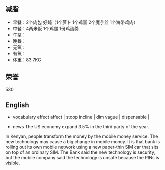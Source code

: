 ## 减脂 ##
* 早餐：2个肉包 好炖（1个萝卜 1个鸡蛋 2个魔芋丝 1个海带鸡肉）
* 中餐：4两米饭 1个鸡腿 1份鸡蛋羹 
* 午茶：
* 晚餐：
* 无氧：
* 有氧：
* 体重：83.7KG


## 荣誉 ##
530

## English ##
* vocabulary
effect affect |
stoop incline |
dim vague |
dispensable |


* news
The US economy expand 3.5% in the third party of the year.

In Kenyan, people transform the money by the mobile money service.
The new technology may cause a big change in mobile money.
It is that bank is rolling out its own mobile network using a new paper-thin SIM
car that sits on top of an ordinary SIM.
The Bank said the new technology is security, 
but the mobile company said the technology is unsafe because the PINs is visible.

